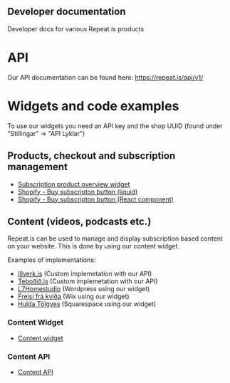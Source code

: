 ## Developer documentation

Developer docs for various Repeat.is products

# API

Our API documentation can be found here:
https://repeat.is/api/v1/

# Widgets and code examples

To use our widgets you need an API key and the shop UUID (found under "Stillingar" -> "API Lyklar")

## Products, checkout and subscription management

- [Subscription product overview widget](Widgets/ProductOverivewWidget/ProductOverviewWidget.md)
- [Shopify - Buy subscripton button (liquid)](Widgets/BuySubscriptionButton/Shopify/LiquidExample.md)
- [Shopify - Buy subscripton button (React component)](Widgets/BuySubscriptionButton/Shopify/ReactComponentExample.tsx)

## Content (videos, podcasts etc.)

Repeat.is can be used to manage and display subscription based content on your website. This is done by using our content widget.

Examples of implementations:

- [Illverk.is](https://illverk.is) (Custom implemetation with our API)
- [Teboðið.is](https://tebodid.is) (Custom implemetation with our API)
- [L7Homestudio](https://l7homestudio.com) (Wordpress using our widget)
- [Frelsi frá kvíða](https://frelsifrakvida.is/podcast) (Wix using our widget)
- [Hulda Tölgyes](https://huldatolgyes.is/fraedsla) (Squarespace using our widget)

### Content Widget

- [Content widget](Widgets/RepeatContent/RepeatContent.md)

### Content API

- [Content API](Widgets/RepeatContent/RepeatContentAPI.md)
